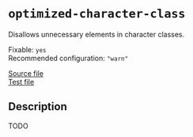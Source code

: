 # `optimized-character-class`

Disallows unnecessary elements in character classes.

Fixable: `yes` <br> Recommended configuration: `"warn"`

[Source file](https://github.com/RunDevelopment/eslint-plugin-clean-regex/blob/master/lib/rules/optimized-character-class.js) <br> [Test file](https://github.com/RunDevelopment/eslint-plugin-clean-regex/blob/master/tests/lib/rules/optimized-character-class.js)


## Description

TODO